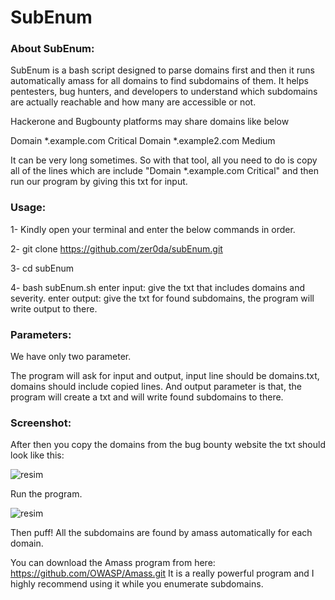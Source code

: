 # SubEnum

  
 ### About SubEnum:
 
 SubEnum is a bash script designed to parse domains first and then it runs automatically amass for all domains to find subdomains of them. It helps pentesters, 
 bug hunters, and developers to understand which subdomains are actually reachable and how many are accessible or not.
 
 Hackerone and Bugbounty platforms may share domains like below
 
 Domain *.example.com Critical
 Domain *.example2.com Medium
 
 It can be very long sometimes. So with that tool, all you need to do is copy all of the lines which are include "Domain *.example.com Critical" 
 and then run our program by giving this txt for input.
 
 ### Usage:
 
1- Kindly open your terminal and enter the below commands in order.

2- git clone https://github.com/zer0da/subEnum.git

3- cd subEnum

4- bash subEnum.sh
enter input: give the txt that includes domains and severity.
enter output: give the txt for found subdomains, the program will write output to there.

  
### Parameters:

We have only two parameter.

The program will ask for input and output, input line should be domains.txt, domains should include copied lines. And output parameter is that, the program will 
create a txt and will write found subdomains to there.  
 
 
 ### Screenshot:
 
After then you copy the domains from the bug bounty website the txt should look like this:

![resim](https://user-images.githubusercontent.com/65029938/138532571-18af48f4-f894-4fed-be4f-22de78ddfbf6.png)

Run the program.

![resim](https://user-images.githubusercontent.com/65029938/138533064-b55ea274-9a49-40e3-9634-6d256defe3d2.png)

Then puff! All the subdomains are found by amass automatically for each domain.

You can download the Amass program from here: https://github.com/OWASP/Amass.git It is a really powerful program and I highly recommend using it while you enumerate subdomains.
